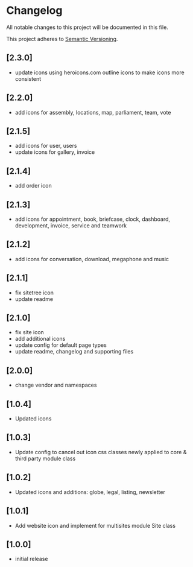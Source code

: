 # Changelog

All notable changes to this project will be documented in this file.

This project adheres to [Semantic Versioning](http://semver.org/).

## [2.3.0]

* update icons using heroicons.com outline icons to make icons more consistent

## [2.2.0]

* add icons for assembly, locations, map, parliament, team, vote

## [2.1.5]

* add icons for user, users
* update icons for gallery, invoice

## [2.1.4]

* add order icon

## [2.1.3]

* add icons for appointment, book, briefcase, clock, dashboard, development, invoice, service and teamwork

## [2.1.2]

* add icons for conversation, download, megaphone and music

## [2.1.1]

* fix sitetree icon
* update readme

## [2.1.0]

* fix site icon
* add additional icons
* update config for default page types
* update readme, changelog and supporting files

## [2.0.0]

* change vendor and namespaces

## [1.0.4]

* Updated icons

## [1.0.3]

* Update config to cancel out icon css classes newly applied to core & third party module class

## [1.0.2]

* Updated icons and additions: globe, legal, listing, newsletter

## [1.0.1]

* Add website icon and implement for multisites module Site class

## [1.0.0]

* initial release
